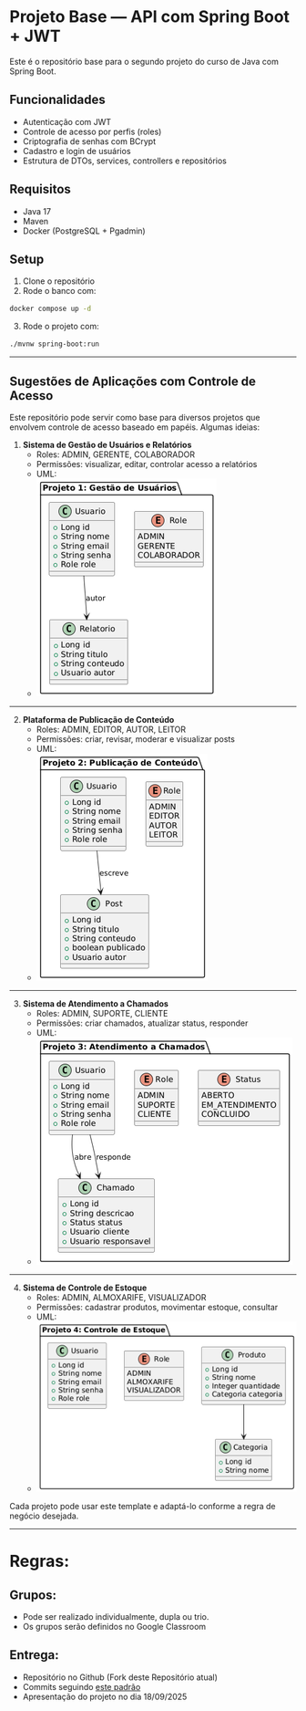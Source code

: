 # Projeto Base — API com Spring Boot + JWT

Este é o repositório base para o segundo projeto do curso de Java com Spring Boot.

## Funcionalidades

- Autenticação com JWT
- Controle de acesso por perfis (roles)
- Criptografia de senhas com BCrypt
- Cadastro e login de usuários
- Estrutura de DTOs, services, controllers e repositórios

## Requisitos

- Java 17
- Maven
- Docker (PostgreSQL + Pgadmin)

## Setup

1. Clone o repositório
2. Rode o banco com:
```bash  
docker compose up -d
```
3. Rode o projeto com:
```bash  
./mvnw spring-boot:run
```
---  
## Sugestões de Aplicações com Controle de Acesso

Este repositório pode servir como base para diversos projetos que envolvem controle de acesso baseado em papéis. Algumas ideias:

1. **Sistema de Gestão de Usuários e Relatórios**
   - Roles: ADMIN, GERENTE, COLABORADOR
   - Permissões: visualizar, editar, controlar acesso a relatórios
   - UML:
   - ![proj1uml.png](UMLs/proj1uml.png)
  ---
2. **Plataforma de Publicação de Conteúdo**
   - Roles: ADMIN, EDITOR, AUTOR, LEITOR
   - Permissões: criar, revisar, moderar e visualizar posts
   - UML:
   - ![proj2uml.png](UMLs/proj2uml.png)
  ---
3. **Sistema de Atendimento a Chamados**
   - Roles: ADMIN, SUPORTE, CLIENTE
   - Permissões: criar chamados, atualizar status, responder
   - UML:
   - ![proj3uml.png](UMLs/proj3uml.png)
---
4. **Sistema de Controle de Estoque**
   - Roles: ADMIN, ALMOXARIFE, VISUALIZADOR
   - Permissões: cadastrar produtos, movimentar estoque, consultar
   - UML:
   - ![proj4uml.png](UMLs/proj4uml.png)

Cada projeto pode usar este template e adaptá-lo conforme a regra de negócio desejada.

---
# Regras:
## Grupos:
- Pode ser realizado individualmente, dupla ou trio.
- Os grupos serão definidos no Google Classroom

## Entrega:
- Repositório no Github (Fork deste Repositório atual)
- Commits seguindo [este padrão](https://github.com/iuricode/padroes-de-commits)
- Apresentação do projeto no dia 18/09/2025